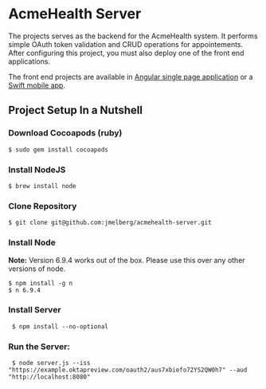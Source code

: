 # AcmeHealth Server

The projects serves as the backend for the AcmeHealth system. It performs simple OAuth token validation and CRUD operations for appointements. After configuring this project, you must also deploy one of the front end applications.

The front end projects are available in [Angular single page application](https://github.com/jmelberg/acmehealth-spa) or a [Swift mobile app](https://github.com/jmelberg/acmehealth-swift).

## Project Setup In a Nutshell
### Download Cocoapods (ruby)
```$ sudo gem install cocoapods```

### Install NodeJS
```$ brew install node```

### Clone Repository
```$ git clone git@github.com:jmelberg/acmehealth-server.git```

### Install Node
**Note:** Version 6.9.4 works out of the box. Please use this over any other versions of node.
```
$ npm install -g n
$ n 6.9.4
```

### Install Server
``` $ npm install --no-optional```

### Run the Server:
``` $ node server.js --iss "https://example.oktapreview.com/oauth2/aus7xbiefo72YS2QW0h7" --aud "http://localhost:8080"```
